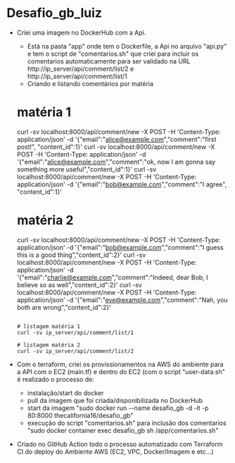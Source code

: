 # Desafio_gb_luiz

- Criei uma imagem no DockerHub com a Api.
    - Está na pasta "app" onde tem o Dockerfile, a Api no arquivo "api.py" e tem o script de "comentarios.sh" que criei para incluir os comentarios automaticamente para ser validado na URL http://ip_server/api/comment/list/2 e http://ip_server/api/comment/list/1

    * Criando e listando comentários por matéria

    # matéria 1
    curl -sv localhost:8000/api/comment/new -X POST -H 'Content-Type: application/json' -d '{"email":"alice@example.com","comment":"first post!",   "content_id":1}'
    curl -sv localhost:8000/api/comment/new -X POST -H 'Content-Type: application/json' -d '{"email":"alice@example.com","comment":"ok, now I am    gonna say something more useful","content_id":1}'
    curl -sv localhost:8000/api/comment/new -X POST -H 'Content-Type: application/json' -d '{"email":"bob@example.com","comment":"I agree", "content_id":1}'

    # matéria 2
    curl -sv localhost:8000/api/comment/new -X POST -H 'Content-Type: application/json' -d '{"email":"bob@example.com","comment":"I guess this is a     good thing","content_id":2}'
    curl -sv localhost:8000/api/comment/new -X POST -H 'Content-Type: application/json' -d '{"email":"charlie@example.com","comment":"Indeed, dear  Bob, I believe so as well","content_id":2}'
    curl -sv localhost:8000/api/comment/new -X POST -H 'Content-Type: application/json' -d '{"email":"eve@example.com","comment":"Nah, you both are     wrong","content_id":2}'
    ```

    # listagem matéria 1
    curl -sv ip_server/api/comment/list/1

    # listagem matéria 2
    curl -sv ip_server/api/comment/list/2
    ```

- Com o terraform, criei os provissionamentos na AWS do ambiente para a API com o EC2 (main.tf) e dentro do EC2 (com o script "user-data.sh" é realizado o processo de:
    - instalação/start do docker
    - pull da imagem que foi criada/disponibilizada no DockerHub
    - start da imagem 
                "sudo docker run --name desafio_gb -d -it -p 80:8000 thecalifornia16/desafio_gb"
    - execução do script "comentarios.sh" para inclusão dos comentarios 
                "sudo docker container exec desafio_gb sh /app/comentarios.sh"

- Criado no GitHub Action todo o processo automatizado com Terraform CI do deploy do Ambiente AWS (EC2, VPC, Docker/Imagem e etc...)
